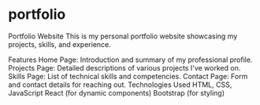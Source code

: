 # portfolio
Portfolio Website
This is my personal portfolio website showcasing my projects, skills, and experience.

Features
Home Page: Introduction and summary of my professional profile.
Projects Page: Detailed descriptions of various projects I've worked on.
Skills Page: List of technical skills and competencies.
Contact Page: Form and contact details for reaching out.
Technologies Used
HTML, CSS, JavaScript
React (for dynamic components)
Bootstrap (for styling)
